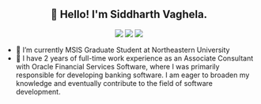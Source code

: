 <h2 align="center">👋 Hello! I'm Siddharth Vaghela.</h2>
<p align="center">
<a href="https://www.linkedin.com/in/siddharth-vaghela/"><img src="https://img.shields.io/badge/LinkedIn-0077B5?style=for-the-badge&logo=linkedin&logoColor=white" /></a>
<a href="mailto:vaghelasiddharth90@gmail.com"><img src="https://img.shields.io/badge/Gmail-D14836?style=for-the-badge&logo=gmail&logoColor=white" /></a>
<a href="https://www.instagram.com/siddharthvaghela_/"><img src="https://img.shields.io/badge/Instagram-E4405F?style=for-the-badge&logo=instagram&logoColor=white" /></a>
</p>


- 🔭 I’m currently MSIS Graduate Student at Northeastern University
- 🌱 I have 2 years of full-time work experience as an Associate Consultant with Oracle Financial Services Software, where I was primarily responsible for developing banking software.
I am eager to broaden my knowledge and eventually contribute to the field of software development.
